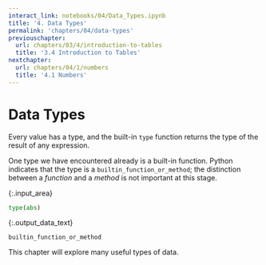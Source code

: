 ```yaml
---
interact_link: notebooks/04/Data_Types.ipynb
title: '4. Data Types'
permalink: 'chapters/04/data-types'
previouschapter:
  url: chapters/03/4/introduction-to-tables
  title: '3.4 Introduction to Tables'
nextchapter:
  url: chapters/04/1/numbers
  title: '4.1 Numbers'
---
```


# Data Types

Every value has a type, and the built-in `type` function returns the type of the result of any expression.

One type we have encountered already is a built-in function. Python indicates that the type is a `builtin_function_or_method`; the distinction between a *function* and a *method* is not important at this stage.


{:.input_area}
```python
type(abs)
```




{:.output_data_text}
```
builtin_function_or_method
```



This chapter will explore many useful types of data.
